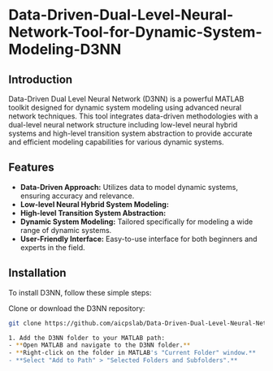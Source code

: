 # Data-Driven-Dual-Level-Neural-Network-Tool-for-Dynamic-System-Modeling-D3NN

## Introduction

Data-Driven Dual Level Neural Network (D3NN) is a powerful MATLAB toolkit designed for dynamic system modeling using advanced neural network techniques. This tool integrates data-driven methodologies with a dual-level neural network structure including low-level neural hybrid systems and high-level transition system abstraction to provide accurate and efficient modeling capabilities for various dynamic systems. 

## Features

- **Data-Driven Approach:** Utilizes data to model dynamic systems, ensuring accuracy and relevance.
- **Low-level Neural Hybrid System Modeling:**
- **High-level Transition System Abstraction:**
- **Dynamic System Modeling:** Tailored specifically for modeling a wide range of dynamic systems.
- **User-Friendly Interface:** Easy-to-use interface for both beginners and experts in the field.

## Installation

To install D3NN, follow these simple steps:

Clone or download the D3NN repository:
   ```bash
   git clone https://github.com/aicpslab/Data-Driven-Dual-Level-Neural-Network-Tool-for-Dynamic-System-Modeling-D3NN.git

1. Add the D3NN folder to your MATLAB path:
- **Open MATLAB and navigate to the D3NN folder.**
- **Right-click on the folder in MATLAB's "Current Folder" window.**
- **Select "Add to Path" > "Selected Folders and Subfolders".**
